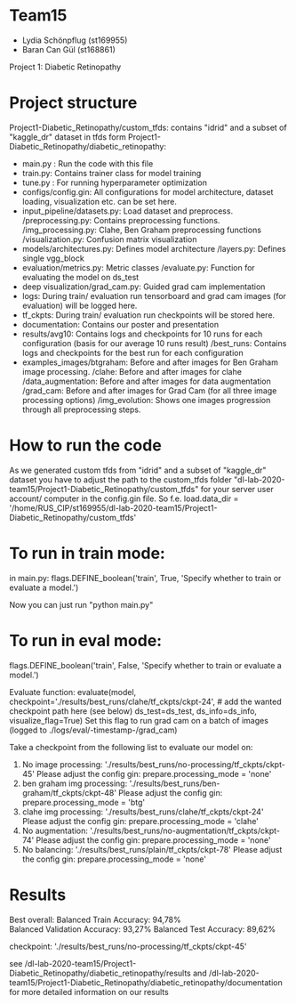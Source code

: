 # Team15
- Lydia Schönpflug (st169955)
- Baran Can Gül (st168861)

Project 1: Diabetic Retinopathy
# Project structure
Project1-Diabetic_Retinopathy/custom_tfds: contains "idrid" and a subset of "kaggle_dr" dataset in tfds form
Project1-Diabetic_Retinopathy/diabetic_retinopathy:
- main.py : Run the code with this file
- train.py: Contains trainer class for model training
- tune.py : For running hyperparameter optimization
- configs/config.gin: All configurations for model architecture, dataset loading, visualization etc. can be set here.
- input_pipeline/datasets.py: Load dataset and preprocess.
                /preprocessing.py: Contains preprocessing functions.
                /img_processing.py: Clahe, Ben Graham preprocessing functions
                /visualization.py: Confusion matrix visualization
- models/architectures.py: Defines model architecture
        /layers.py: Defines single vgg_block
- evaluation/metrics.py: Metric classes
            /evaluate.py: Function for evaluating the model on ds_test
- deep visualization/grad_cam.py: Guided grad cam implementation
- logs: During train/ evaluation run tensorboard and grad cam images (for evaluation) will be logged here.
- tf_ckpts: During train/ evaluation run checkpoints will be stored here.
- documentation: Contains our poster and presentation
- results/avg10: Contains logs and checkpoints for 10 runs for each configuration (basis for our average 10 runs result)
         /best_runs: Contains logs and checkpoints for the best run for each configuration
- examples_images/btgraham: Before and after images for Ben Graham image processing.
                 /clahe: Before and after images for clahe
                 /data_augmentation: Before and after images for data augmentation
                 /grad_cam: Before and after images for Grad Cam (for all three image processing options)
                 /img_evolution: Shows one images progression through all preprocessing steps.

# How to run the code
As we generated custom tfds from "idrid" and a subset of "kaggle_dr" dataset you have to adjust the path to the custom_tfds folder
"dl-lab-2020-team15/Project1-Diabetic_Retinopathy/custom_tfds" for your server user account/ computer in the config.gin file.
So f.e. load.data_dir = '/home/RUS_CIP/st169955/dl-lab-2020-team15/Project1-Diabetic_Retinopathy/custom_tfds'

# To run in train mode:
in main.py:
flags.DEFINE_boolean('train', True, 'Specify whether to train or evaluate a model.')

Now you can just run "python main.py"

# To run in eval mode:
flags.DEFINE_boolean('train', False, 'Specify whether to train or evaluate a model.')

Evaluate function:
evaluate(model,
         checkpoint='./results/best_runs/clahe/tf_ckpts/ckpt-24', # add the wanted checkpoint path here (see below)
         ds_test=ds_test,
         ds_info=ds_info,
         visualize_flag=True) Set this flag to run grad cam on a batch of images (logged to ./logs/eval/-timestamp-/grad_cam)

Take a checkpoint from the following list to evaluate our model on:
1. No image processing:       './results/best_runs/no-processing/tf_ckpts/ckpt-45'
   Please adjust the config gin: prepare.processing_mode = 'none'
2. ben graham img processing: './results/best_runs/ben-graham/tf_ckpts/ckpt-48'
   Please adjust the config gin: prepare.processing_mode = 'btg' 
3. clahe img processing:      './results/best_runs/clahe/tf_ckpts/ckpt-24'
   Please adjust the config gin: prepare.processing_mode = 'clahe'
4. No augmentation:           './results/best_runs/no-augmentation/tf_ckpts/ckpt-74'
   Please adjust the config gin: prepare.processing_mode = 'none'
5. No balancing:              './results/best_runs/plain/tf_ckpts/ckpt-78'
   Please adjust the config gin: prepare.processing_mode = 'none'

# Results
Best overall: 
Balanced Train Accuracy: 94,78%	 
Balanced Validation Accuracy: 93,27%
Balanced Test Accuracy: 89,62%

checkpoint: './results/best_runs/no-processing/tf_ckpts/ckpt-45'

see /dl-lab-2020-team15/Project1-Diabetic_Retinopathy/diabetic_retinopathy/results and /dl-lab-2020-team15/Project1-Diabetic_Retinopathy/diabetic_retinopathy/documentation for more detailed information on our results
